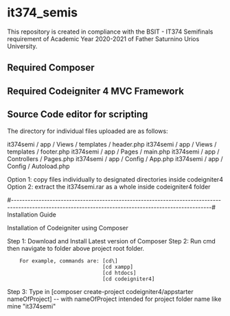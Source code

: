 # it374_semis
This repository is created in compliance with the BSIT - IT374 Semifinals requirement of Academic Year 2020-2021 of Father Saturnino Urios University.

## Required Composer
## Required Codeigniter 4 MVC Framework
## Source Code editor for scripting


The directory for individual files uploaded are as follows:

it374semi / app / Views / templates / header.php
it374semi / app / Views / templates / footer.php
it374semi / app / Pages / main.php
it374semi / app / Controllers / Pages.php
it374semi / app / Config / App.php
it374semi / app / Config / Autoload.php

Option 1: copy files individually to designated directories inside codeigniter4
Option 2: extract the it374semi.rar as a whole inside codeigniter4 folder

#------------------------------------------------------------------------------------------------------------------------------------------------------#
Installation Guide

Installation of Codeigniter using Composer

Step 1: Download and Install Latest version of Composer
Step 2: Run cmd then navigate to folder above project root folder.
        
        For example, commands are: [cd\]  
                                   [cd xampp]  
                                   [cd htdocs]  
                                   [cd codeigniter4]
                                   
Step 3: Type in [composer create-project codeigniter4/appstarter nameOfProject]   -- with nameOfProject intended for project folder name like mine "it374semi"
